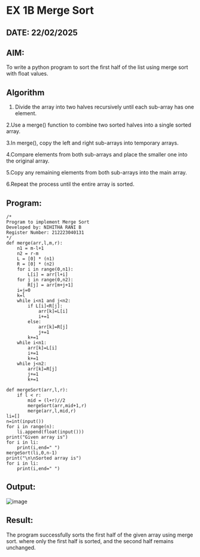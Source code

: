 # EX 1B Merge Sort
## DATE: 22/02/2025
## AIM:
To write a python program to sort the first half of the list using merge sort with float values.

## Algorithm
1. Divide the array into two halves recursively until each sub-array has one element.

2.Use a merge() function to combine two sorted halves into a single sorted array.

3.In merge(), copy the left and right sub-arrays into temporary arrays.

4.Compare elements from both sub-arrays and place the smaller one into the original array.

5.Copy any remaining elements from both sub-arrays into the main array.

6.Repeat the process until the entire array is sorted.
  

## Program:
```
/*
Program to implement Merge Sort
Developed by: NIHITHA RANI B
Register Number: 212223040131
*/
def merge(arr,l,m,r):
    n1 = m-l+1
    n2 = r-m
    L = [0] * (n1)
    R = [0] * (n2)
    for i in range(0,n1):
        L[i] = arr[l+i]
    for j in range(0,n2):
        R[j] = arr[m+j+1]
    i=j=0
    k=l
    while i<n1 and j<n2:
        if L[i]<R[j]:
            arr[k]=L[i]
            i+=1
        else:
            arr[k]=R[j]
            j+=1
        k+=1
    while i<n1:
        arr[k]=L[i]
        i+=1
        k+=1
    while j<n2:
        arr[k]=R[j]
        j+=1
        k+=1
    
def mergeSort(arr,l,r):
    if l < r:
        mid = (l+r)//2
        mergeSort(arr,mid+1,r)
        merge(arr,l,mid,r)
li=[]
n=int(input())
for i in range(n):
    li.append(float(input()))
print("Given array is")
for i in li:
    print(i,end=" ")
mergeSort(li,0,n-1)
print("\n\nSorted array is")
for i in li:
    print(i,end=" ")
```

## Output:

![image](https://github.com/user-attachments/assets/1f536080-7d02-4cf7-858e-5a8c1df9a927)


## Result:
The program successfully sorts the first half of the given array using merge sort. where only the first half is sorted, and the second half remains unchanged.
